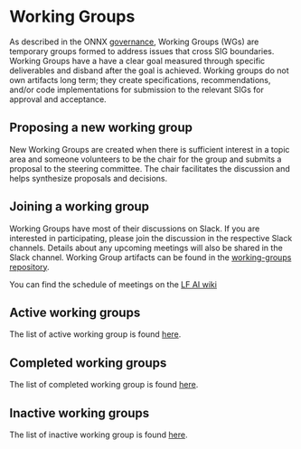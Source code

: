 <!--- SPDX-License-Identifier: Apache-2.0 -->

# Working Groups

As described in the ONNX [governance](/community/readme.md#wg---working-groups), Working Groups (WGs) are temporary groups formed to address issues that cross SIG boundaries. Working Groups have a have a clear goal measured through specific deliverables and disband after the goal is achieved. Working groups do not own artifacts long term; they create specifications, recommendations, and/or code implementations for submission to the relevant SIGs for approval and acceptance.

## Proposing a new working group
New Working Groups are created when there is sufficient interest in a topic area and someone volunteers to be the chair for the group and submits a proposal to the steering committee. The chair facilitates the discussion and helps synthesize proposals and decisions.

## Joining a working group
Working Groups have most of their discussions on Slack. If you are interested in participating, please join the discussion in the respective Slack channels. Details about any upcoming meetings will also be shared in the Slack channel. Working Group artifacts can be found in the [working-groups repository](https://github.com/onnx/working-groups).

You can find the schedule of meetings on the [LF AI wiki](https://onnx.ai/calendar)

## Active working groups

The list of active working group is found [here](https://github.com/onnx/working-groups#active-working-groups).

## Completed working groups

The list of completed working group is found [here](https://github.com/onnx/working-groups#completed-working-groups).

## Inactive working groups

The list of inactive working group is found [here](https://github.com/onnx/working-groups#inactive-working-groups).

